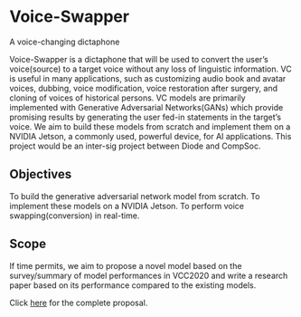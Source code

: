 # Voice-Swapper
A voice-changing dictaphone


Voice-Swapper is a dictaphone that will be used to convert the user’s voice(source) to a target voice without any loss of linguistic information. VC is useful in many applications, such as customizing audio book and avatar voices, dubbing, voice modification, voice restoration after surgery, and cloning of voices of historical persons. VC models are primarily implemented with Generative Adversarial Networks(GANs) which provide promising results by generating the user fed-in statements in the target’s voice. We aim to build these models from scratch and implement them on a NVIDIA Jetson, a commonly used, powerful device, for AI applications. This project would be an inter-sig project between Diode and CompSoc.  

## Objectives
To build the generative adversarial network model from scratch.
To implement these models on a NVIDIA Jetson.
To perform voice swapping(conversion) in real-time.

## Scope
If time permits, we aim to propose a novel model based on the survey/summary of model performances in VCC2020 and write a research 
paper based on its performance compared to the existing models.  

Click [here](https://docs.google.com/document/d/1yTXpZWsHaKSjoWy35lg43YfADTnA-_4a/edit) for the complete proposal.

